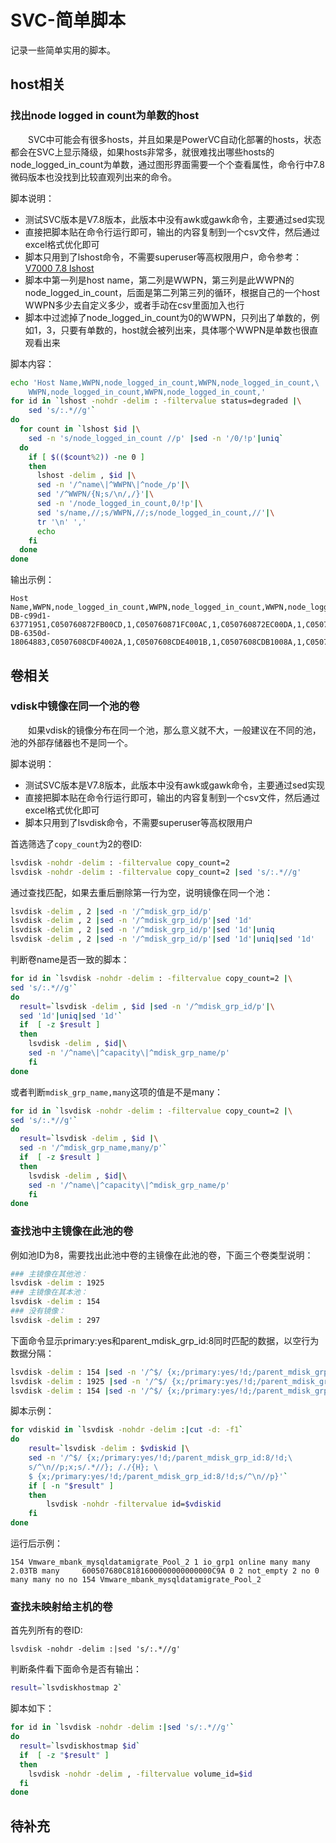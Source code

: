 # SVC-简单脚本
记录一些简单实用的脚本。
## host相关
### 找出node logged in count为单数的host
&#8195;&#8195;SVC中可能会有很多hosts，并且如果是PowerVC自动化部署的hosts，状态都会在SVC上显示降级，如果hosts非常多，就很难找出哪些hosts的node_logged_in_count为单数，通过图形界面需要一个个查看属性，命令行中7.8微码版本也没找到比较直观列出来的命令。

脚本说明：
- 测试SVC版本是V7.8版本，此版本中没有awk或gawk命令，主要通过sed实现
- 直接把脚本贴在命令行运行即可，输出的内容复制到一个csv文件，然后通过excel格式优化即可
- 脚本只用到了lshost命令，不需要superuser等高权限用户，命令参考：[V7000 7.8 lshost](https://www.ibm.com/docs/en/ST3FR7_7.8.1/com.ibm.storwize.v7000.781.doc/svc_lshost_21pdxx.html)
- 脚本中第一列是host name，第二列是WWPN，第三列是此WWPN的node_logged_in_count，后面是第二列第三列的循环，根据自己的一个host WWPN多少去自定义多少，或者手动在csv里面加入也行
- 脚本中过滤掉了node_logged_in_count为0的WWPN，只列出了单数的，例如1，3，只要有单数的，host就会被列出来，具体哪个WWPN是单数也很直观看出来

脚本内容：
```sh
echo 'Host Name,WWPN,node_logged_in_count,WWPN,node_logged_in_count,\
    WWPN,node_logged_in_count,WWPN,node_logged_in_count,'
for id in `lshost -nohdr -delim : -filtervalue status=degraded |\
    sed 's/:.*//g'`
do
  for count in `lshost $id |\
    sed -n 's/node_logged_in_count //p' |sed -n '/0/!p'|uniq`
  do 
    if [ $(($count%2)) -ne 0 ]
    then 
      lshost -delim , $id |\
      sed -n '/^name\|^WWPN\|^node_/p'|\
      sed '/^WWPN/{N;s/\n/,/}'|\
      sed -n '/node_logged_in_count,0/!p'|\
      sed 's/name,//;s/WWPN,//;s/node_logged_in_count,//'|\
      tr '\n' ','
      echo
    fi
  done
done
```
输出示例：
```
Host Name,WWPN,node_logged_in_count,WWPN,node_logged_in_count,WWPN,node_logged_in_count,WWPN,node_logged_in_count,
DB-c99d1-63771951,C050760872FB00CD,1,C050760871FC00AC,1,C050760872EC00DA,1,C050760872FA00A1,1,
DB-6350d-18064883,C0507608CDF4002A,1,C0507608CDE4001B,1,C0507608CDB1008A,1,C0507608CDD10076,1,
```
## 卷相关
### vdisk中镜像在同一个池的卷
&#8195;&#8195;如果vdisk的镜像分布在同一个池，那么意义就不大，一般建议在不同的池，池的外部存储器也不是同一个。

脚本说明：
- 测试SVC版本是V7.8版本，此版本中没有awk或gawk命令，主要通过sed实现
- 直接把脚本贴在命令行运行即可，输出的内容复制到一个csv文件，然后通过excel格式优化即可
- 脚本只用到了lsvdisk命令，不需要superuser等高权限用户

首选筛选了`copy_count`为2的卷ID:
```sh
lsvdisk -nohdr -delim : -filtervalue copy_count=2
lsvdisk -nohdr -delim : -filtervalue copy_count=2 |sed 's/:.*//g'
```
通过查找匹配，如果去重后删除第一行为空，说明镜像在同一个池：
```sh
lsvdisk -delim , 2 |sed -n '/^mdisk_grp_id/p'
lsvdisk -delim , 2 |sed -n '/^mdisk_grp_id/p'|sed '1d'
lsvdisk -delim , 2 |sed -n '/^mdisk_grp_id/p'|sed '1d'|uniq
lsvdisk -delim , 2 |sed -n '/^mdisk_grp_id/p'|sed '1d'|uniq|sed '1d'
```
判断卷name是否一致的脚本：
```sh
for id in `lsvdisk -nohdr -delim : -filtervalue copy_count=2 |\
sed 's/:.*//g'`
do
  result=`lsvdisk -delim , $id |sed -n '/^mdisk_grp_id/p'|\
  sed '1d'|uniq|sed '1d'`
  if  [ -z $result ]
  then
    lsvdisk -delim , $id|\
    sed -n '/^name\|^capacity\|^mdisk_grp_name/p'
    fi
done
```
或者判断`mdisk_grp_name,many`这项的值是不是many：
```sh
for id in `lsvdisk -nohdr -delim : -filtervalue copy_count=2 |\
sed 's/:.*//g'`
do
  result=`lsvdisk -delim , $id |\
  sed -n '/^mdisk_grp_name,many/p'`
  if  [ -z $result ]
  then
    lsvdisk -delim , $id|\
    sed -n '/^name\|^capacity\|^mdisk_grp_name/p'
    fi	
done
```
### 查找池中主镜像在此池的卷
例如池ID为8，需要找出此池中卷的主镜像在此池的卷，下面三个卷类型说明：
```sh
### 主镜像在其他池：
lsvdisk -delim : 1925
### 主镜像在其本池：
lsvdisk -delim : 154
### 没有镜像：
lsvdisk -delim : 297
```
下面命令显示primary:yes和parent_mdisk_grp_id:8同时匹配的数据，以空行为数据分隔：
```sh
lsvdisk -delim : 154 |sed -n '/^$/ {x;/primary:yes/!d;/parent_mdisk_grp_id:8/!d;s/^\n//p;x;s/.*//}; /./{H}; $ {x;/primary:yes/!d;/parent_mdisk_grp_id:8/!d;s/^\n//p}'
lsvdisk -delim : 1925 |sed -n '/^$/ {x;/primary:yes/!d;/parent_mdisk_grp_id:8/!d;s/^\n//p;x;s/.*//}; /./{H}; $ {x;/primary:yes/!d;/parent_mdisk_grp_id:8/!d;s/^\n//p}'
lsvdisk -delim : 154 |sed -n '/^$/ {x;/primary:yes/!d;/parent_mdisk_grp_id:8/!d;s/^\n//p;x;s/.*//}; /./{H}; $ {x;/primary:yes/!d;/parent_mdisk_grp_id:8/!d;s/^\n//p}'
```
脚本示例：
```sh
for vdiskid in `lsvdisk -nohdr -delim :|cut -d: -f1`
do
	result=`lsvdisk -delim : $vdiskid |\
	sed -n '/^$/ {x;/primary:yes/!d;/parent_mdisk_grp_id:8/!d;\
	s/^\n//p;x;s/.*//}; /./{H}; \
	$ {x;/primary:yes/!d;/parent_mdisk_grp_id:8/!d;s/^\n//p}'`
	if [ -n "$result" ]
	then
		lsvdisk -nohdr -filtervalue id=$vdiskid
	fi
done
```
运行后示例：
```
154 Vmware_mbank_mysqldatamigrate_Pool_2 1 io_grp1 online many many 2.03TB many     600507680C8181600000000000000C9A 0 2 not_empty 2 no 0 many many no no 154 Vmware_mbank_mysqldatamigrate_Pool_2  
```
### 查找未映射给主机的卷
首先列所有的卷ID:
```SH
lsvdisk -nohdr -delim :|sed 's/:.*//g'
```
判断条件看下面命令是否有输出：
```sh
result=`lsvdiskhostmap 2`
```
脚本如下：
```sh
for id in `lsvdisk -nohdr -delim :|sed 's/:.*//g'`
do
  result=`lsvdiskhostmap $id`
  if  [ -z "$result" ]
  then
    lsvdisk -nohdr -delim , -filtervalue volume_id=$id
  fi
done
```
## 待补充

